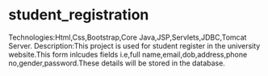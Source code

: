 # student_registration
Technologies:Html,Css,Bootstrap,Core Java,JSP,Servlets,JDBC,Tomcat Server.
Description:This project is used for student register in the university website.This form inlcudes fields i.e,full name,email,dob,address,phone no,gender,password.These details will be stored in the database.
